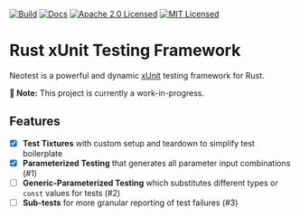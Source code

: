 [![Build][build-badge]][build-link]
[![Docs][docs-badge]][docs-link]
[![Apache 2.0 Licensed][license-apache-badge]][license-apache-link]
[![MIT Licensed][license-mit-badge]][license-mit-link]

# Rust xUnit Testing Framework

Neotest is a powerful and dynamic [xUnit][xunit-link] testing framework for Rust.

**🚧 Note:** This project is currently a work-in-progress.

## Features

* [x] **Test Tixtures** with custom setup and teardown to simplify test boilerplate
* [x] **Parameterized Testing** that generates all parameter input combinations (#1)
* [ ] **Generic-Parameterized Testing** which substitutes different types or
      `const` values for tests (#2)
* [ ] **Sub-tests** for more granular reporting of test failures (#3)

[xunit-link]: https://en.wikipedia.org/wiki/XUnit
[docs-badge]: https://github.com/bitwizeshift/neotest/actions/workflows/deploy-gh-pages.yaml/badge.svg
[docs-link]: https://bitwizeshift.github.io/neotest/neotest
[build-badge]: https://github.com/bitwizeshift/neotest/actions/workflows/build.yaml/badge.svg
[build-link]: https://github.com/bitwizeshift/neotest/actions/workflows/build.yaml
[license-apache-badge]: https://img.shields.io/badge/license-Apache2.0-blue.svg
[license-apache-link]: http://www.apache.org/licenses/LICENSE-2.0
[license-mit-badge]: https://img.shields.io/badge/license-MIT-blue.svg
[license-mit-link]: http://opensource.org/licenses/MIT